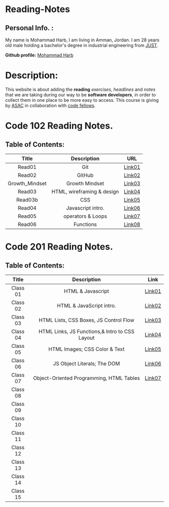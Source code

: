 # Reading-Notes

## Personal Info. :
My name is Mohammad Harb, I am living in Amman, Jordan. I am 28 years old male holding a bachelor's degree in industrial engineering from [JUST](https://www.just.edu.jo/Pages/Default.aspx). 

**Github profile:** [Mohammad Harb](https://github.com/mdharb)

# Description:
This website is about adding the **reading** _exercises_, _headlines_ and _notes_ that we are taking during our way to be **software developers**, in order to collect them in one place to be more easy to access. This course is giving by [ASAC](https://asac.ltuc.com/) in collaboration with [code fellows](https://www.codefellows.org/).


# Code 102 Reading Notes.
## Table of Contents: 

| Title         | Description      | URL |
|:-------:      |:-------:         |:---------:|
| Read01        |   Git            | [Link01](102/read01.md)
| Read02        |   GitHub         | [Link02](102/read02.md)|
| Growth_Mindset|  Growth Mindset  | [Link03](102/Growth_mindset.md)|
| Read03        |  HTML, wireframing & design|[Link04](102/read03.md)|  
| Read03b       | CSS              | [Link05](102/read03b.md)|
| Read04        | Javascript intro.| [Link06](102/read04.md)|
| Read05        | operators & Loops|[Link07](102/read05.md)|
| Read06        | Functions|[Link08](102/read06.md)|


# Code 201 Reading Notes.
## Table of Contents:

|      Title              |    Description                              |  Link             |
| :---------:             |  :---------:                                | :--------:        |          
|    Class 01             |    HTML & Javascript                        | [Link01](201/class-01.md) |
|    Class 02             | HTML & JavaScript intro.                    | [Link02](201/class-02.md) |
|    Class 03             | HTML Lists, CSS Boxes, JS Control Flow      | [Link03](201/class-03.md) |
|    Class 04             | HTML Links, JS Functions,& Intro to CSS Layout | [Link04](201/class-04.md)|
|    Class 05             | HTML Images; CSS Color & Text               | [Link05](201/class-05.md)|
|    Class 06             | JS Object Literals; The DOM                 | [Link06](201/class-06.md)|
|    Class 07             | Object-Oriented Programming, HTML Tables    |  [Link07](201/class-07.md)|
|    Class 08             |                                             |                   |
|    Class 09             |                                             |                   |
|    Class 10             |                                             |                   |
|    Class 11             |                                             |                   |
|    Class 12             |                                             |                   |
|    Class 13             |                                             |                   |
|    Class 14             |                                             |                   |
|    Class 15             |                                             |                   |
